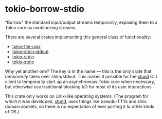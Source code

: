 # tokio-borrow-stdio

“Borrow” the standard input/output streams temporarily, exposing them to a
Tokio core as nonblocking streams.

There are several crates implementing this general class of functionality:

- [tokio-file-unix](https://crates.io/crates/tokio-file-unix)
- [tokio-stdin-stdout](https://github.com/vi/tokio-stdin-stdout)
- [tokio-stdin](https://crates.io/crates/tokio-stdin)
- [tokio-stdio](https://github.com/smith61/tokio-stdio)

Why yet another one? The key is in the name — this is the only crate that
*temporarily* takes over stdin/stdout. This makes it possible for the
[stund](https://github.com/pkgw/stund) CLI client to temporarily start up an
asynchronous Tokio core when necessary, but otherwise use traditional blocking
I/O for most of its user interactions.

This crate only works on Unix-like operating systems. (The program for which
it was developed, [stund](https://github.com/pkgw/stund), uses things like
pseudo-TTYs and Unix domain sockets, so there is no expectation of ever
porting it to other kinds of OS.)
